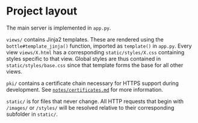 # Project layout

The main server is implemented in `app.py`.

`views/` contains Jinja2 templates.
These are rendered using the `bottle#template_jinja()` function,
imported as `template()` in `app.py`.
Every view `views/X.html` has a corresponding `static/styles/X.css`
containing styles specific to that view.
Global styles are thus contained in `static/styles/base.css`
since that template forms the base for all other views.

`pki/` contains a certificate chain necessary for HTTPS support during development.
See [`notes/certificates.md`](./notes/certificates.md) for more information.

`static/` is for files that never change.
All HTTP requests that begin with `/images/` or `/styles/` will be resolved relative to their corresponding subfolder in `static/`.
